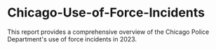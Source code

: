# Chicago-Use-of-Force-Incidents
This report provides a comprehensive overview of the Chicago Police Department's use of force incidents in 2023.
